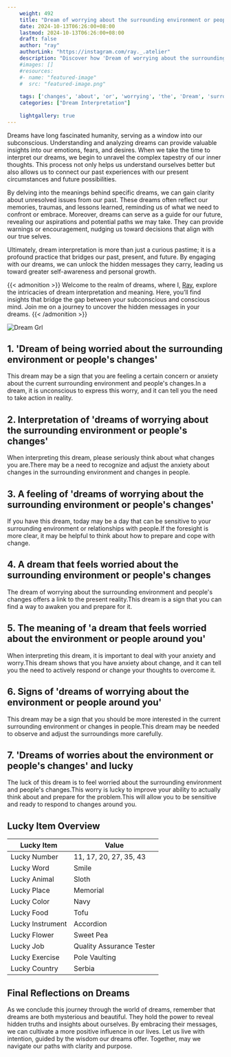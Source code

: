 ```yaml
---
    weight: 492
    title: "Dream of worrying about the surrounding environment or people's changes"  # Assuming 'title' column exists
    date: 2024-10-13T06:26:00+08:00
    lastmod: 2024-10-13T06:26:00+08:00
    draft: false
    author: "ray"
    authorLink: "https://instagram.com/ray._.atelier"
    description: "Discover how 'Dream of worrying about the surrounding environment or people's changes' can interpret your future and uncover its significant meanings in your life."
    #images: []
    #resources:
    #- name: "featured-image"
    #  src: "featured-image.png"
    
    tags: ['changes', 'about', 'or', 'worrying', 'the', 'Dream', 'surrounding', 'environment', 'of', "people's"]
    categories: ["Dream Interpretation"]
    
    lightgallery: true
---
```

    
Dreams have long fascinated humanity, serving as a window into our subconscious. Understanding and analyzing dreams can provide valuable insights into our emotions, fears, and desires. When we take the time to interpret our dreams, we begin to unravel the complex tapestry of our inner thoughts. This process not only helps us understand ourselves better but also allows us to connect our past experiences with our present circumstances and future possibilities.

By delving into the meanings behind specific dreams, we can gain clarity about unresolved issues from our past. These dreams often reflect our memories, traumas, and lessons learned, reminding us of what we need to confront or embrace. Moreover, dreams can serve as a guide for our future, revealing our aspirations and potential paths we may take. They can provide warnings or encouragement, nudging us toward decisions that align with our true selves.

Ultimately, dream interpretation is more than just a curious pastime; it is a profound practice that bridges our past, present, and future. By engaging with our dreams, we can unlock the hidden messages they carry, leading us toward greater self-awareness and personal growth.

{{< admonition >}}
Welcome to the realm of dreams, where I, [Ray](https://instagram.com/ray._.atelier), explore the intricacies of dream interpretation and meaning. Here, you’ll find insights that bridge the gap between your subconscious and conscious mind. Join me on a journey to uncover the hidden messages in your dreams.
{{< /admonition >}}

![Dream Grl](https://cdn.pixabay.com/photo/2017/11/02/03/35/gothic-2910057_1280.jpg "Dream Grl")

## 1. 'Dream of being worried about the surrounding environment or people's changes'
This dream may be a sign that you are feeling a certain concern or anxiety about the current surrounding environment and people's changes.In a dream, it is unconscious to express this worry, and it can tell you the need to take action in reality.

## 2. Interpretation of 'dreams of worrying about the surrounding environment or people's changes'
When interpreting this dream, please seriously think about what changes you are.There may be a need to recognize and adjust the anxiety about changes in the surrounding environment and changes in people.

## 3. A feeling of 'dreams of worrying about the surrounding environment or people's changes'
If you have this dream, today may be a day that can be sensitive to your surrounding environment or relationships with people.If the foresight is more clear, it may be helpful to think about how to prepare and cope with change.

## 4. A dream that feels worried about the surrounding environment or people's changes
The dream of worrying about the surrounding environment and people's changes offers a link to the present reality.This dream is a sign that you can find a way to awaken you and prepare for it.

## 5. The meaning of 'a dream that feels worried about the environment or people around you'
When interpreting this dream, it is important to deal with your anxiety and worry.This dream shows that you have anxiety about change, and it can tell you the need to actively respond or change your thoughts to overcome it.

## 6. Signs of 'dreams of worrying about the environment or people around you'
This dream may be a sign that you should be more interested in the current surrounding environment or changes in people.This dream may be needed to observe and adjust the surroundings more carefully.

## 7. 'Dreams of worries about the environment or people's changes' and lucky
The luck of this dream is to feel worried about the surrounding environment and people's changes.This worry is lucky to improve your ability to actually think about and prepare for the problem.This will allow you to be sensitive and ready to respond to changes around you.

## Lucky Item Overview
| Lucky Item          | Value              |
|---------------|--------------------|
| Lucky Number        | 11, 17, 20, 27, 35, 43  |
| Lucky Word          | Smile |
| Lucky Animal        | Sloth |
| Lucky Place         | Memorial     |
| Lucky Color         | Navy     |
| Lucky Food          | Tofu      |
| Lucky Instrument    | Accordion |
| Lucky Flower        | Sweet Pea    |
| Lucky Job           | Quality Assurance Tester       |
| Lucky Exercise      | Pole Vaulting  |
| Lucky Country       | Serbia    |


##  Final Reflections on Dreams

As we conclude this journey through the world of dreams, remember that dreams are both mysterious and beautiful. They hold the power to reveal hidden truths and insights about ourselves. By embracing their messages, we can cultivate a more positive influence in our lives. Let us live with intention, guided by the wisdom our dreams offer. Together, may we navigate our paths with clarity and purpose.
